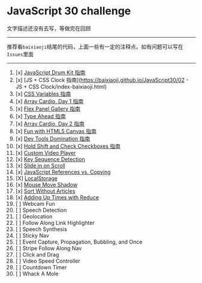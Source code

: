 # JavaScript 30 challenge 
文字描述还没有去写，等做完在回顾

------------------
推荐看`baixiaoji`结尾的代码，上面一些有一定的注释点。如有问题可以写在`Issues`里面

----------------------
1. [x] [JavaScript Drum Kit  指南](https://baixiaoji.github.io/JavaScript30/01%20-%20JavaScript%20Drum%20Kit/index-baixiaoji.html) 
2. [x] [JS + CSS Clock 指南](https://baixiaoji.github.io/JavaScript30/02 - JS + CSS Clock/index-baixiaoji.html) 
3. [x] [CSS Variables 指南](https://baixiaoji.github.io/JavaScript30/) 
4. [x] [Array Cardio, Day 1 指南](https://baixiaoji.github.io/JavaScript30/)
5. [x] [Flex Panel Gallery 指南](https://baixiaoji.github.io/JavaScript30/)
6. [x] [Type Ahead 指南](https://baixiaoji.github.io/JavaScript30/)
7. [x] [Array Cardio, Day 2 指南](https://baixiaoji.github.io/JavaScript30/)
8. [x] [Fun with HTML5 Canvas 指南](https://baixiaoji.github.io/JavaScript30/) 
9. [x] [Dev Tools Domination 指南](https://baixiaoji.github.io/JavaScript30/)
10. [x] [Hold Shift and Check Checkboxes 指南](https://baixiaoji.github.io/JavaScript30/)
11. [x] [Custom Video Player](https://baixiaoji.github.io/JavaScript30/)
12. [x] [Key Sequence Detection](https://baixiaoji.github.io/JavaScript30/)
13. [x] [Slide in on Scroll](https://baixiaoji.github.io/JavaScript30/)
14. [x] [JavaScript References vs. Copying](https://baixiaoji.github.io/JavaScript30/)
15. [X] [LocalStorage](https://baixiaoji.github.io/JavaScript30/)
16. [x] [Mouse Move Shadow](https://baixiaoji.github.io/JavaScript30/)
17. [x] [Sort Without Articles](https://baixiaoji.github.io/JavaScript30/)
18. [x] [Adding Up Times with Reduce](https://baixiaoji.github.io/JavaScript30/)
19. [ ] Webcam Fun
20. [ ] Speech Detection
21. [ ] Geolocation
22. [ ] Follow Along Link Highlighter
23. [ ] Speech Synthesis
24. [ ] Sticky Nav
25. [ ] Event Capture, Propagation, Bubbling, and Once
26. [ ] Stripe Follow Along Nav
27. [ ] Click and Drag
28. [ ] Video Speed Controller
29. [ ] Countdown Timer
30. [ ] Whack A Mole